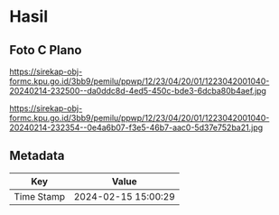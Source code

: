 # Hasil

## Foto C Plano

https://sirekap-obj-formc.kpu.go.id/3bb9/pemilu/ppwp/12/23/04/20/01/1223042001040-20240214-232500--da0ddc8d-4ed5-450c-bde3-6dcba80b4aef.jpg

https://sirekap-obj-formc.kpu.go.id/3bb9/pemilu/ppwp/12/23/04/20/01/1223042001040-20240214-232354--0e4a6b07-f3e5-46b7-aac0-5d37e752ba21.jpg


## Metadata

| Key        | Value               |
| ---------- | ------------------- |
| Time Stamp | 2024-02-15 15:00:29 |



